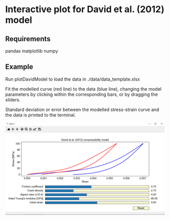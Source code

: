 # Interactive plot for David et al. (2012) model

## Requirements
pandas
matplotlib
numpy

## Example
Run plotDavidModel to load the data in ./data/data_template.xlsx

Fit the modelled curve (red line) to the data (blue line), changing the model parameters by clicking within the corresponding bars, or by dragging the sliders.

Standard deviation or error between the modelled stress-strain curve and the data is printed to the terminal.

![Screenshot](/images/screenshot.png)